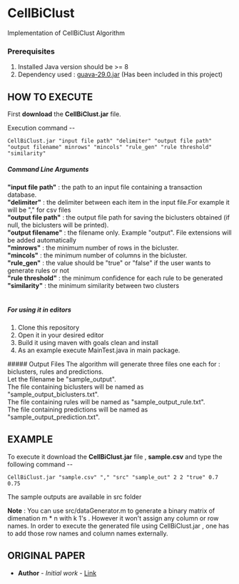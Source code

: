 # CellBiClust
Implementation of CellBiClust Algorithm

### Prerequisites

1. Installed Java version should be >= 8
2. Dependency used : [guava-29.0.jar](https://mvnrepository.com/artifact/com.google.guava/guava/29.0-jre) (Has been included in this project)

## HOW TO EXECUTE

First <b>download</b> the <b>CellBiClust.jar</b> file.

Execution command --
```
CellBiClust.jar "input file path" "delimiter" "output file path" "output filename" minrows" "mincols" "rule_gen" "rule threshold" "similarity"
```

##### Command Line Arguments 
<b>"input file path"</b>            : the path to an input file containing a transaction database.<br>
<b>"delimiter"</b>                  : the delimiter between each item in the input file.For example it will be "," for csv files<br>
<b>"output file path"</b>           : the output file path for saving the biclusters obtained (if null, the biclusters will be printed).<br>
<b>"output filename"</b> : the filename only. Example "output". File extensions will be added automatically<br>
<b>"minrows"</b> : the minimum number of rows in the bicluster.<br>
<b>"mincols"</b> : the minimum number of columns in the bicluster.<br>
<b>"rule_gen"</b> : the value should be "true" or "false" if the user wants to generate rules or not<br>
<b>"rule threshold"</b> : the minimum confidence for each rule to be generated<br>
<b>"similarity"</b> : the minimum similarity between two clusters<br>
 <br>


##### For using it in editors 
<ol>
<li>Clone this repository </li>
<li>Open it in your desired editor</li>
<li>Build it using maven with goals clean and install</li>
<li>As an example execute MainTest.java in main package.</li>
</ol>
##### Output Files
The algorithm will generate three files one each for : biclusters, rules and predictions.<br>
Let the filename be "sample_output".<br>
The file containing biclusters will be named as "sample_output_biclusters.txt".<br>
The file containing rules will be named as "sample_output_rule.txt".<br>
The file containing predictions will be named as "sample_output_prediction.txt".<br>

## EXAMPLE
To execute it download the <b>CellBiClust.jar</b> file , <b>sample.csv</b> and type the following command --<br>
```  
CellBiClust.jar "sample.csv" "," "src" "sample_out" 2 2 "true" 0.7 0.75
```
The sample outputs are available in src folder<br>

<b>Note</b> : You can use src/dataGenerator.m to generate a binary matrix of dimenation m * n with k 1's . However it won't assign any column or row names. In order to execute the generated file using CellBiClust.jar , one has to add those row names and column names externally. 
## ORIGINAL PAPER
* **Author** - *Initial work* - [Link](link)
